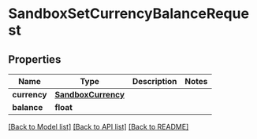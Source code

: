 # SandboxSetCurrencyBalanceRequest

## Properties
Name | Type | Description | Notes
------------ | ------------- | ------------- | -------------
**currency** | [**SandboxCurrency**](SandboxCurrency.md) |  | 
**balance** | **float** |  | 

[[Back to Model list]](../README.md#documentation-for-models) [[Back to API list]](../README.md#documentation-for-api-endpoints) [[Back to README]](../README.md)


